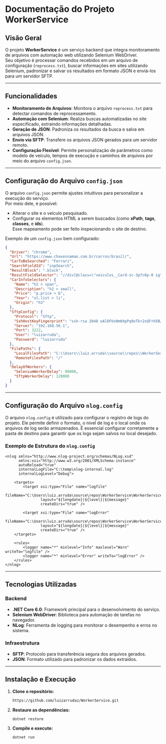 # Documentação do Projeto WorkerService

## **Visão Geral**
O projeto **WorkerService** é um serviço backend que integra monitoramento de arquivos com automação web utilizando Selenium WebDriver.  
Seu objetivo é processar comandos recebidos em um arquivo de configuração (`reprocess.txt`), buscar informações em sites utilizando Selenium, padronizar e salvar os resultados em formato JSON e enviá-los para um servidor SFTP.

---

## **Funcionalidades**
- **Monitoramento de Arquivos**: Monitora o arquivo `reprocess.txt` para detectar comandos de reprocessamento.
- **Automação com Selenium**: Realiza buscas automatizadas no site especificado, extraindo informações detalhadas.
- **Geração de JSON**: Padroniza os resultados da busca e salva em arquivos JSON.
- **Envio via SFTP**: Transfere os arquivos JSON gerados para um servidor remoto.
- **Configuração Flexível**: Permite personalização de parâmetros como modelo de veículo, tempos de execução e caminhos de arquivos por meio do arquivo `config.json`.

---

## **Configuração do Arquivo `config.json`**
O arquivo `config.json` permite ajustes intuitivos para personalizar a execução do serviço.  
Por meio dele, é possível:
- Alterar o site e o veículo pesquisado.
- Configurar os elementos HTML a serem buscados (como **xPath**, **tags**, **classes**, e **ids**).  
Esse mapeamento pode ser feito inspecionando o site de destino.

Exemplo de um `config.json` bem configurado:
```json
{
  "Driver": "chrome",
  "Url": "https://www.chavesnamao.com.br/carros/brasil/",
  "CarToBeSearched": "Ferrari",
  "SearchFieldId": "inpSearch",
  "ResultBlock": ".block",
  "ResultFieldSelector": "//div[@class=\"veiculos__Card-sc-3pfc6p-0 igtaVV   \"]",
  "CarInfoSelectors": {
    "Name": "h2 > span",
    "Description": "h2 > small",
    "Price": "p.price > b",
    "Year": "ul.list > li",
    "Origin": "h3"
  },
  "SftpConfig": {
    "Protocol": "Sftp",
    "SshHostKeyFingerprint": "ssh-rsa 2048 oAlOFUsNm0XpPq9oTk+2xQF+h5B/zmjWLKyleBgofC8",
    "Server": "192.168.56.1",
    "Port": 3222,
    "User": "luizarruda",
    "Password": "luizarruda"
  },
  "FilePaths": {
    "LocalFilesPath": "C:\\Users\\luiz.arruda\\source\\repos\\WorkerService\\WorkerService\\bin\\Debug\\net8.0\\archivesJson",
    "RemoteFilesPath": "/"
  },
  "DelayOfWorkers": {
    "SeleniumWorkerDelay": 90000,
    "SftpWorkerDelay": 120000
  }
}
```

---

## **Configuração do Arquivo `nlog.config`**

O arquivo `nlog.config` é utilizado para configurar o registro de logs do projeto. Ele permite definir o formato, o nível de log e o local onde os arquivos de log serão armazenados. É essencial configurar corretamente a pasta de destino para garantir que os logs sejam salvos no local desejado.

### **Exemplo de Estrutura do `nlog.config`**
```
<nlog xmlns="http://www.nlog-project.org/schemas/NLog.xsd"
      xmlns:xsi="http://www.w3.org/2001/XMLSchema-instance"
      autoReload="true"
      internalLogFile="C:\temp\nlog-internal.log"
      internalLogLevel="Debug">

	<targets>
		<target xsi:type="File" name="logfile"
                fileName="C:\Users\luiz.arruda\source\repos\WorkerService\WorkerService\bin\Debug\net8.0\logs\log.log"
                layout="${longdate}|${level}|${message}"
                createDirs="true" />

		<target xsi:type="File" name="logError"
                fileName="C:\Users\luiz.arruda\source\repos\WorkerService\WorkerService\bin\Debug\net8.0\logs\logError.log"
                layout="${longdate}|${level}|${message}"
                createDirs="true" />
	</targets>

	<rules>
		<logger name="*" minlevel="Info" maxlevel="Warn" writeTo="logfile" />
		<logger name="*" minlevel="Error" writeTo="logError" />
	</rules>
</nlog>
```

---

## **Tecnologias Utilizadas**
### **Backend**
- **.NET Core 6.0**: Framework principal para o desenvolvimento do serviço.
- **Selenium WebDriver**: Biblioteca para automação de tarefas no navegador.
- **NLog**: Ferramenta de logging para monitorar o desempenho e erros no sistema.

### **Infraestrutura**
- **SFTP**: Protocolo para transferência segura dos arquivos gerados.
- **JSON**: Formato utilizado para padronizar os dados extraídos.

---

## **Instalação e Execução**
1. **Clone o repositório:**
   ```bash
   https://github.com/luizarrudaz/WorkerService.git
   ```
2. **Restaure as dependências:**
   ```bash
   dotnet restore
   ```
3. **Compile e execute:**
   ```bash
   dotnet run
   ```
